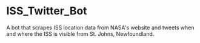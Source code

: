 # ISS_Twitter_Bot
A bot that scrapes ISS location data from NASA's website and tweets when and where the ISS is visible from St. Johns, Newfoundland.
